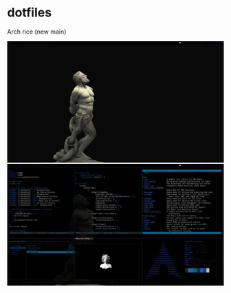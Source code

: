 # dotfiles
Arch rice (new main)

<img src="pics/screens/2020-04-11-185628_1920x1080_scrot.png">
<img src="pics/screens/2020-04-11-214823_1920x1080_scrot.png">
